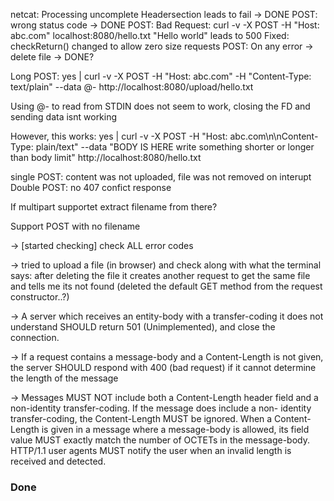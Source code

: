 netcat: Processing uncomplete Headersection leads to fail -> DONE
POST: wrong status code -> DONE 
POST: Bad Request: curl -v -X POST -H "Host: abc.com" localhost:8080/hello.txt "Hello world" leads to 500 
    Fixed: checkReturn() changed to allow zero size requests
POST: On any error -> delete file     -> DONE?

Long POST: yes | curl -v -X POST -H "Host: abc.com" -H "Content-Type: text/plain" --data @- http://localhost:8080/upload/hello.txt

Using @- to read from STDIN does not seem to work, closing the FD and sending data isnt working

However, this works:
yes | curl -v -X POST -H "Host: abc.com\n\nContent-Type: plain/text" --data "BODY IS HERE write something shorter or longer than body limit" http://localhost:8080/hello.txt













single POST: content was not uploaded, file was not removed on interupt
Double POST: no 407 confict response

If multipart supportet extract filename from there?

Support POST with no filename



-> [started checking] check ALL error codes


-> tried to upload a file (in browser) and check along with what the terminal says:
	after deleting the file it creates another request to get the same file and tells me its not found
	(deleted the default GET method from the request constructor..?)


-> A server which receives an entity-body with a transfer-coding it does
   not understand SHOULD return 501 (Unimplemented), and close the
   connection.


-> If a request contains a message-body and a Content-Length is not given,
   the server SHOULD respond with 400 (bad request) if it cannot determine the length of the message

-> Messages MUST NOT include both a Content-Length header field and a
   non-identity transfer-coding. If the message does include a non-
   identity transfer-coding, the Content-Length MUST be ignored.
   When a Content-Length is given in a message where a message-body is
   allowed, its field value MUST exactly match the number of OCTETs in
   the message-body. HTTP/1.1 user agents MUST notify the user when an
   invalid length is received and detected.

### Done

<!-- -> Note that the absolute path cannot be empty; if none is present in the original URI,
	it MUST be given as "/" (the server root). -->
<!-- -> 1. If Request-URI is an absoluteURI, the host is part of the
     Request-URI. Any Host header field value in the request MUST be
     ignored.
   2. If the Request-URI is not an absoluteURI, and the request includes
     a Host header field, the host is determined by the Host header
     field value.
   3. If the host as determined by rule 1 or 2 is not a valid host on
     the server, the response MUST be a 400 (Bad Request) error message. -->

<!-- -> add newlines -->

<!-- -> check if should be deleted -->

<!-- -> check difference between remove and unlink -> remove can delete empty respositories, unlink can not
	=> changed all to remove -->

<!-- -> remove clients before goodbye message -->

<!-- -> add "Server disconnected" instead of Client for the actual servers -->

<!-- -> checkReturn only checks for -1 because of the empty post thing, but if we are not using it for 0 as well
	should i just get rid of it and check for -1 and 0 manually since we have to check anyway?
	i just changed the checkReturn function to take the last argument as the error message for 0 if it is given, otherwise defaults to empty and returns true -->

<!-- -> GET request with body-> should ignore body -->

<!-- -> host names and header fields must be case insensitive -->

<!-- -> should stuff like "error sent" etc. keep being printed before we actually do it (in handleEpollOut)? -->

<!-- -> [switched but needs to be tested more] HTTP/1.1 will by default set the connection to "keep-alive"
	only shows the connection for close if:
	- it was requested to be closed by the Client
	- we (the server) decide to do so because we have encountered an error or smth thats not implemented
	- the response has no (valid) content length included and no chunked encoding was used -->


<!-- # webserv

Build a HTTP server

## Concepts

1. HTTP Protocol:

    Understand HTTP/1.1 (status codes, headers, methods like GET, POST, DELETE).
    Resource: [MDN Web Docs on HTTP](https://developer.mozilla.org/en-US/docs/Web/HTTP)
    Resource: [RFC 2616 (HTTP/1.1)](https://datatracker.ietf.org/doc/html/rfc2616)

2. Networking Basics:

    Learn about sockets, non-blocking I/O, and protocols like TCP/IP.
    Resource: [Beej's Guide to Network Programming](https://beej.us/guide/bgnet/)

3. Server Configuration:

    Study how servers like NGINX use configuration files to define behavior.
    Resource: [NGINX Beginner’s Guide](https://beej.us/guide/bgnet/)

4. Poll Mechanisms:

    Learn about poll(), select(), and epoll() for handling multiple connections.

5. CGI (Common Gateway Interface):

    Understand how to execute external scripts via the server.
    Resource: [Wikipedia on CGI](https://en.wikipedia.org/wiki/Common_Gateway_Interface)

6. Error Handling and Default Pages:

    Learn to handle server errors gracefully and provide default error pages.

7. Stress Testing:

    Tools like Apache Benchmark (ab) or wrk for testing server resilience.
    Resource: [Apache Benchmark Guide](https://httpd.apache.org/docs/2.4/programs/ab.html)

## HTTP Protocol:

### What is HTTP?:

 Hypertext Transfer Protocol (HTTP) is an application-layer protocol for transmitting hypermedia documents, such as HTML. It was designed for communication between web browsers and web servers, but it can also be used for other purposes, such as machine-to-machine communication, programmatic access to APIs, and more.

HTTP follows a classical client-server model, with a client opening a connection to make a request, then waiting until it receives a response from the server. HTTP is a stateless protocol, meaning that the server does not keep any session data between two requests, although the later addition of cookies adds state to some client-server interactions.

References

### HTTP headers

Message headers are used to send metadata about a resource or a HTTP message, and to describe the behavior of the client or the server.

### HTTP request methods

Request methods indicate the purpose of the request and what is expected if the request is successful. The most common methods are ```GET``` and ```POST``` for retrieving and sending data to servers, respectively, but there are other methods which serve different purposes such as ```DELETE```.

### HTTP response status codes

Response status codes indicate the outcome of a specific HTTP request. Responses are grouped in five classes: 
- informational
- successful
- redirections
- client errors
- server errors.

## Suggested Workflow

Start Small:
    Implement a basic HTTP server that can handle simple GET requests.

Add Complexity:
    Implement POST and DELETE methods.
    Support static files and directory listings.
    Add configurations for custom error pages, port settings, and limits.

Use NGINX for Comparison:
    Set up a simple NGINX server and compare behaviors for different scenarios.

Test Extensively:
    Use curl and telnet for manual testing.
    Automate tests in Python or another scripting language.

## Tools and Resources

Books:
   "The Definitive Guide to HTTP" by David Gourley
   "Unix Network Programming" by W. Richard Stevens

Online Tutorials:
   CS50 Web Development with Python and JavaScript -->
